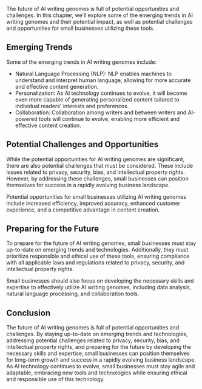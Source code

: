 
The future of AI writing genomes is full of potential opportunities and challenges. In this chapter, we'll explore some of the emerging trends in AI writing genomes and their potential impact, as well as potential challenges and opportunities for small businesses utilizing these tools.

Emerging Trends
---------------

Some of the emerging trends in AI writing genomes include:

* Natural Language Processing (NLP): NLP enables machines to understand and interpret human language, allowing for more accurate and effective content generation.
* Personalization: As AI technology continues to evolve, it will become even more capable of generating personalized content tailored to individual readers' interests and preferences.
* Collaboration: Collaboration among writers and between writers and AI-powered tools will continue to evolve, enabling more efficient and effective content creation.

Potential Challenges and Opportunities
--------------------------------------

While the potential opportunities for AI writing genomes are significant, there are also potential challenges that must be considered. These include issues related to privacy, security, bias, and intellectual property rights. However, by addressing these challenges, small businesses can position themselves for success in a rapidly evolving business landscape.

Potential opportunities for small businesses utilizing AI writing genomes include increased efficiency, improved accuracy, enhanced customer experience, and a competitive advantage in content creation.

Preparing for the Future
------------------------

To prepare for the future of AI writing genomes, small businesses must stay up-to-date on emerging trends and technologies. Additionally, they must prioritize responsible and ethical use of these tools, ensuring compliance with all applicable laws and regulations related to privacy, security, and intellectual property rights.

Small businesses should also focus on developing the necessary skills and expertise to effectively utilize AI writing genomes, including data analysis, natural language processing, and collaboration tools.

Conclusion
----------

The future of AI writing genomes is full of potential opportunities and challenges. By staying up-to-date on emerging trends and technologies, addressing potential challenges related to privacy, security, bias, and intellectual property rights, and preparing for the future by developing the necessary skills and expertise, small businesses can position themselves for long-term growth and success in a rapidly evolving business landscape. As AI technology continues to evolve, small businesses must stay agile and adaptable, embracing new tools and technologies while ensuring ethical and responsible use of this technology.

